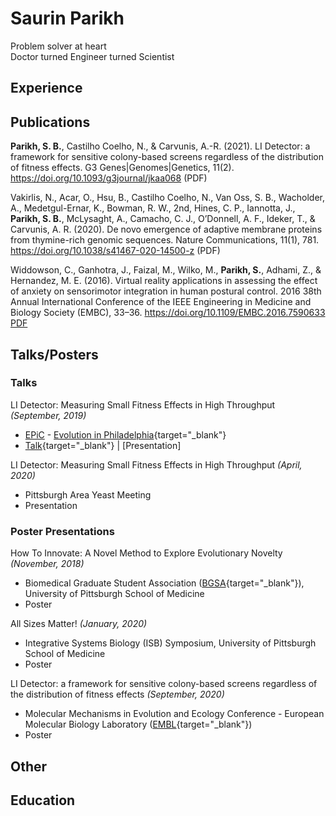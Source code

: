 # Saurin Parikh

Problem solver at heart <br>
Doctor turned Engineer turned Scientist <br>

## Experience

## Publications

**Parikh, S. B.**, Castilho Coelho, N., & Carvunis, A.-R. (2021). LI Detector: a framework for sensitive colony-based screens regardless of the distribution of fitness effects. G3 Genes&#124;Genomes&#124;Genetics, 11(2). https://doi.org/10.1093/g3journal/jkaa068 (PDF) <br>

Vakirlis, N., Acar, O., Hsu, B., Castilho Coelho, N., Van Oss, S. B., Wacholder, A., Medetgul-Ernar, K., Bowman, R. W., 2nd, Hines, C. P., Iannotta, J., **Parikh, S. B.**, McLysaght, A., Camacho, C. J., O’Donnell, A. F., Ideker, T., & Carvunis, A. R. (2020). De novo emergence of adaptive membrane proteins from thymine-rich genomic sequences. Nature Communications, 11(1), 781. https://doi.org/10.1038/s41467-020-14500-z (PDF) <br>

Widdowson, C., Ganhotra, J., Faizal, M., Wilko, M., **Parikh, S.**, Adhami, Z., & Hernandez, M. E. (2016). Virtual reality applications in assessing the effect of anxiety on sensorimotor integration in human postural control. 2016 38th Annual International Conference of the IEEE Engineering in Medicine and Biology Society (EMBC), 33–36. https://doi.org/10.1109/EMBC.2016.7590633 [PDF](file://files/publications/Widdowson2016.pdf) <br>

## Talks/Posters
### Talks
LI Detector: Measuring Small Fitness Effects in High Throughput _(September, 2019)_ <br>
- [EPiC](https://philadelphiaevolut.wixsite.com/epic) - [Evolution in Philadelphia](https://philadelphiaevolut.wixsite.com/phillyevolution){target="_blank"}
- [Talk](https://youtu.be/JUYhxYGW52E){target="_blank"} &#124; [Presentation]

LI Detector: Measuring Small Fitness Effects in High Throughput _(April, 2020)_ <br>
- Pittsburgh Area Yeast Meeting
- Presentation

### Poster Presentations
How To Innovate: A Novel Method to Explore Evolutionary Novelty _(November, 2018)_
- Biomedical Graduate Student Association ([BGSA](https://bgsa-pitt.squarespace.com){target="_blank"}), University of Pittsburgh School of Medicine
- Poster

All Sizes Matter! _(January, 2020)_
- Integrative Systems Biology (ISB) Symposium, University of Pittsburgh School of Medicine
- Poster

LI Detector: a framework for sensitive colony-based screens regardless of the distribution of fitness effects _(September, 2020)_
- Molecular Mechanisms in Evolution and Ecology Conference - European Molecular Biology Laboratory ([EMBL](https://www.embl.org){target="_blank"})
- Poster


## Other

## Education


